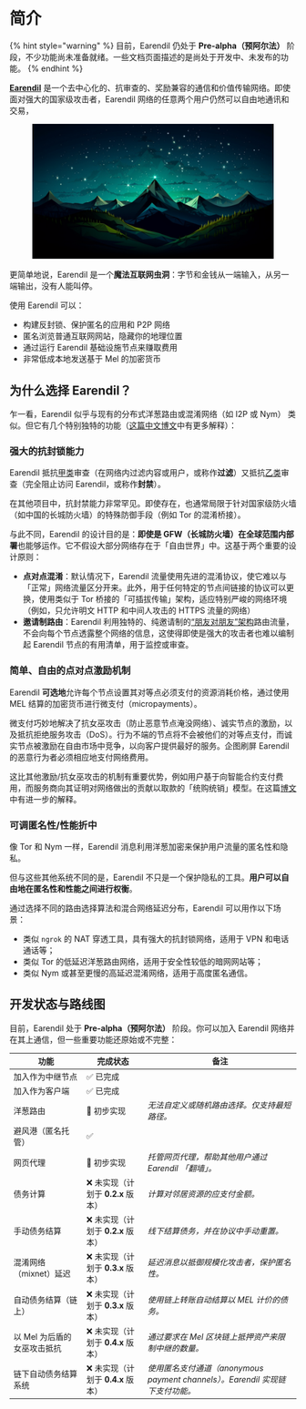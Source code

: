 # 简介

{% hint style="warning" %}
目前，Earendil 仍处于 **Pre-alpha（预阿尔法）** 阶段，不少功能尚未准备就绪。一些文档页面描述的是尚处于开发中、未发布的功能。
{% endhint %}

[**Earendil**](https://earendil.network) 是一个去中心化的、抗审查的、奖励兼容的通信和价值传输网络。即使面对强大的国家级攻击者，Earendil 网络的任意两个用户仍然可以自由地通讯和交易，

<figure><img src="../en/.gitbook/assets/image (12).png" alt=""><figcaption></figcaption></figure>

更简单地说，Earendil 是一个**魔法互联网虫洞**：字节和金钱从一端输入，从另一端输出，没有人能叫停。

使用 Earendil 可以：

- 构建反封锁、保护匿名的应用和 P2P 网络
- 匿名浏览普通互联网网站，隐藏你的地理位置
- 通过运行 Earendil 基础设施节点来赚取费用
- 非常低成本地发送基于 Mel 的加密货币

## 为什么选择 Earendil？

乍一看，Earendil 似乎与现有的分布式洋葱路由或混淆网络（如 I2P 或 Nym） 类似。但它有几个特别独特的功能（[这篇中文博文](https://nullchinchilla.me/2023/11/qian-tan-earendil/)中有更多解释）：

### 强大的抗封锁能力

Earendil 抵抗[甲类](https://nullchinchilla.me/2023/05/two-kinds-of-censorship-resistance/)审查（在网络内过滤内容或用户，或称作**过滤**）又抵抗[乙类](https://nullchinchilla.me/2023/05/two-kinds-of-censorship-resistance/)审查（完全阻止访问 Earendil，或称作**封禁**）。

在其他项目中，抗封禁能力非常罕见。即使存在，也通常局限于针对国家级防火墙（如中国的长城防火墙）的特殊防御手段（例如 Tor 的混淆桥接）。

与此不同，Earendil 的设计目的是：**即使是 GFW（长城防火墙）在全球范围内部署**也能够运作。它不假设大部分网络存在于「自由世界」中。这基于两个重要的设计原则：

- **点对点混淆**：默认情况下，Earendil 流量使用先进的混淆协议，使它难以与「正常」网络流量区分开来。此外，用于任何特定的节点间链接的协议可以更换，使用类似于 Tor 桥接的「可插拔传输」架构，适应特别严峻的网络环境（例如，只允许明文 HTTP 和中间人攻击的 HTTPS 流量的网络）
- **邀请制路由**：Earendil 利用独特的、纯邀请制的[“朋友对朋友”架构](wiki/architecture.md)路由流量，不会向每个节点透露整个网络的信息，这使得即使是强大的攻击者也难以编制起 Earendil 节点的有用清单，用于监控或审查。

### 简单、自由的点对点激励机制

Earendil **可选地**允许每个节点设置其对等点必须支付的资源消耗价格，通过使用 MEL 结算的加密货币进行微支付（micropayments）。

微支付巧妙地解决了抗女巫攻击（防止恶意节点淹没网络）、诚实节点的激励，以及抵抗拒绝服务攻击（DoS）。行为不端的节点将不会被他们的对等点支付，而诚实节点被激励在自由市场中竞争，以向客户提供最好的服务。企图刷屏 Earendil 的恶意行为者必须相应地支付网络费用。

这比其他激励/抗女巫攻击的机制有重要优势，例如用户基于向智能合约支付费用，而服务商向其证明对网络做出的贡献以取款的「统购统销」模型。在这篇[博文](https://nullchinchilla.me/2023/07/earendil-incentives/)中有进一步的解释。

### 可调匿名性/性能折中

像 Tor 和 Nym 一样，Earendil 消息利用洋葱加密来保护用户流量的匿名性和隐私。

但与这些其他系统不同的是，Earendil 不只是一个保护隐私的工具。**用户可以自由地在匿名性和性能之间进行权衡**。

通过选择不同的路由选择算法和混合网络延迟分布，Earendil 可以用作以下场景：

- 类似 `ngrok` 的 NAT 穿透工具，具有强大的抗封锁网络，适用于 VPN 和电话通话等；
- 类似 Tor 的低延迟洋葱路由网络，适用于安全性较低的暗网网站等；
- 类似 Nym 或甚至更慢的高延迟混淆网络，适用于高度匿名通信。

## 开发状态与路线图

目前，Earendil 处于 **Pre-alpha（预阿尔法）** 阶段。你可以加入 Earendil 网络并在其上通信，但一些重要功能还原始或不完整：

| 功能                        | 完成状态                           | 备注                                                                          |
| --------------------------- | ---------------------------------- | ----------------------------------------------------------------------------- |
| 加入作为中继节点            | :white_check_mark: 已完成          |                                                                               |
| 加入作为客户端              | :white_check_mark: 已完成          |                                                                               |
| 洋葱路由                    | 🚧 初步实现                        | _无法自定义或随机路由选择。仅支持最短路径。_                                  |
| 避风港（匿名托管）          | :white_check_mark:                 |                                                                               |
| 网页代理                    | 🚧 初步实现                        | _托管网页代理，帮助其他用户通过 Earendil 「翻墙」。_                          |
| 债务计算                    | ❌ 未实现（计划于 **0.2.x** 版本） | _计算对邻居资源的应支付金额。_                                                |
| 手动债务结算                | ❌ 未实现（计划于 **0.2.x** 版本） | _线下结算债务，并在协议中手动重置。_                                          |
| 混淆网络（mixnet）延迟      | ❌ 未实现（计划于 **0.3.x** 版本） | _延迟消息以抵御规模化攻击者，保护匿名性。_                                    |
| 自动债务结算（链上）        | ❌ 未实现（计划于 **0.3.x** 版本） | _使用链上转账自动结算以 MEL 计价的债务。_                                     |
| 以 Mel 为后盾的女巫攻击抵抗 | ❌ 未实现（计划于 **0.4.x** 版本） | _通过要求在 Mel 区块链上抵押资产来限制中继的数量。_                           |
| 链下自动债务结算系统        | ❌ 未实现（计划于 **0.4.x** 版本） | _使用匿名支付通道（anonymous payment channels）。Earendil 实现链下支付功能。_ |
